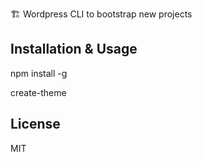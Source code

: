 🏗 Wordpress CLI to bootstrap new projects

## Installation & Usage

npm install -g

create-theme

## License

MIT
